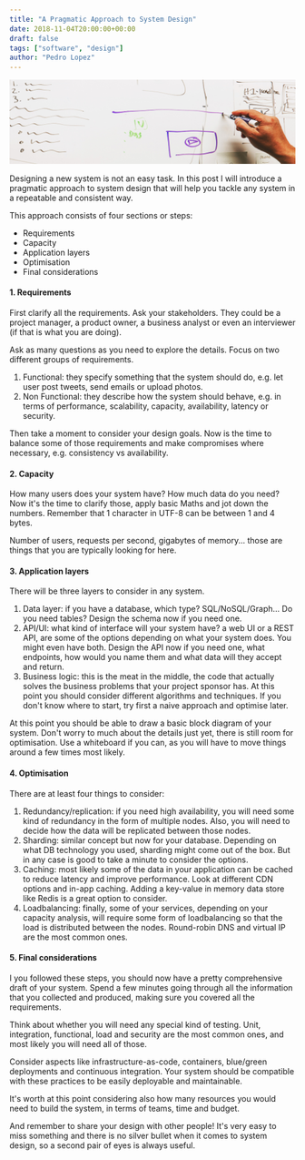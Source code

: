 ```yaml
---
title: "A Pragmatic Approach to System Design"
date: 2018-11-04T20:00:00+00:00
draft: false
tags: ["software", "design"]
author: "Pedro Lopez"
---
```


![image](/images/a-pragmatic-approach-to-system-design.jpg)

Designing a new system is not an easy task. In this post I will introduce a pragmatic approach to system design that will help you tackle any system in a repeatable and consistent way.

<!--more-->

This approach consists of four sections or steps:

- Requirements
- Capacity
- Application layers
- Optimisation
- Final considerations

#### 1. Requirements

First clarify all the requirements. Ask your stakeholders. They could be a project manager, a product owner, a business analyst or even an interviewer (if that is what you are doing).

Ask as many questions as you need to explore the details. Focus on two different groups of requirements.

1. Functional: they specify something that the system should do, e.g. let user post tweets, send emails or upload photos.
2. Non Functional: they describe how the system should behave, e.g. in terms of performance, scalability, capacity, availability, latency or security.

Then take a moment to consider your design goals. Now is the time to balance some of those requirements and make compromises where necessary, e.g. consistency vs availability.

#### 2. Capacity

How many users does your system have? How much data do you need? Now it's the time to clarify those, apply basic Maths and jot down the numbers. Remember that 1 character in UTF-8 can be between 1 and 4 bytes.

Number of users, requests per second, gigabytes of memory... those are things that you are typically looking for here.

#### 3. Application layers

There will be three layers to consider in any system.

1. Data layer: if you have a database, which type? SQL/NoSQL/Graph... Do you need tables? Design the schema now if you need one.
2. API/UI: what kind of interface will your system have? a web UI or a REST API, are some of the options depending on what your system does. You might even have both. Design the API now if you need one, what endpoints, how would you name them and what data will they accept and return.
3. Business logic: this is the meat in the middle, the code that actually solves the business problems that your project sponsor has. At this point you should consider different algorithms and techniques. If you don't know where to start, try first a naive approach and optimise later.

At this point you should be able to draw a basic block diagram of your system. Don't worry to much about the details just yet, there is still room for optimisation. Use a whiteboard if you can, as you will have to move things around a few times most likely.

#### 4. Optimisation

There are at least four things to consider:

1. Redundancy/replication: if you need high availability, you will need some kind of redundancy in the form of multiple nodes. Also, you will need to decide how the data will be replicated between those nodes.
2. Sharding: similar concept but now for your database. Depending on what DB technology you used, sharding might come out of the box. But in any case is good to take a minute to consider the options.
3. Caching: most likely some of the data in your application can be cached to reduce latency and improve performance. Look at different CDN options and in-app caching. Adding a key-value in memory data store like Redis is a great option to consider.
4. Loadbalancing: finally, some of your services, depending on your capacity analysis, will require some form of loadbalancing so that the load is distributed between the nodes. Round-robin DNS and virtual IP are the most common ones.

#### 5. Final considerations

I you followed these steps, you should now have a pretty comprehensive draft of your system. Spend a few minutes going through all the information that you collected and produced, making sure you covered all the requirements.

Think about whether you will need any special kind of testing. Unit, integration, functional, load and security are the most common ones, and most likely you will need all of those.

Consider aspects like infrastructure-as-code, containers, blue/green deployments and continuous integration. Your system should be compatible with these practices to be easily deployable and maintainable.

It's worth at this point considering also how many resources you would need to build the system, in terms of teams, time and budget.

And remember to share your design with other people! It's very easy to miss something and there is no silver bullet when it comes to system design, so a second pair of eyes is always useful.
